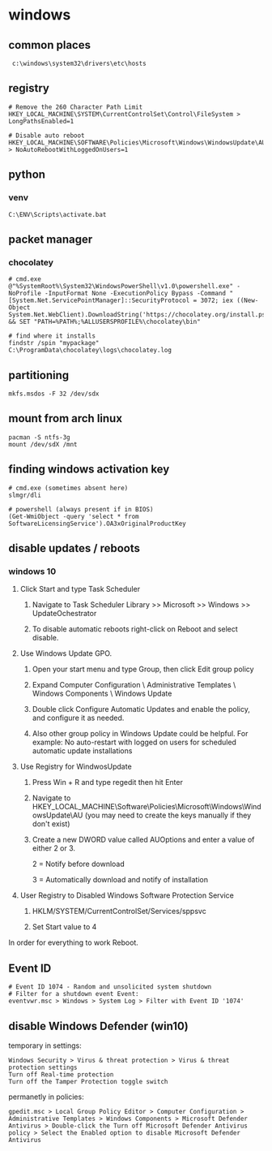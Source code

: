 # windows

## common places

     c:\windows\system32\drivers\etc\hosts

## registry

    # Remove the 260 Character Path Limit
    HKEY_LOCAL_MACHINE\SYSTEM\CurrentControlSet\Control\FileSystem > LongPathsEnabled=1

    # Disable auto reboot
    HKEY_LOCAL_MACHINE\SOFTWARE\Policies\Microsoft\Windows\WindowsUpdate\AU > NoAutoRebootWithLoggedOnUsers=1

## python

### venv

    C:\ENV\Scripts\activate.bat

## packet manager

### chocolatey

    # cmd.exe
    @"%SystemRoot%\System32\WindowsPowerShell\v1.0\powershell.exe" -NoProfile -InputFormat None -ExecutionPolicy Bypass -Command "[System.Net.ServicePointManager]::SecurityProtocol = 3072; iex ((New-Object System.Net.WebClient).DownloadString('https://chocolatey.org/install.ps1'))" && SET "PATH=%PATH%;%ALLUSERSPROFILE%\chocolatey\bin"

    # find where it installs
    findstr /spin "mypackage" C:\ProgramData\chocolatey\logs\chocolatey.log

## partitioning

    mkfs.msdos -F 32 /dev/sdx

## mount from arch linux

    pacman -S ntfs-3g
    mount /dev/sdX /mnt

## finding windows activation key

    # cmd.exe (sometimes absent here)
    slmgr/dli

    # powershell (always present if in BIOS)
    (Get-WmiObject -query 'select * from SoftwareLicensingService').OA3xOriginalProductKey

## disable updates / reboots

### windows 10

1. Click Start and type Task Scheduler

    1. Navigate to Task Scheduler Library >> Microsoft >> Windows >> UpdateOchestrator

    2. To disable automatic reboots right-click on Reboot and select disable.

2. Use Windows Update GPO.

    1. Open your start menu and type Group, then click Edit group policy

    2. Expand Computer Configuration \ Administrative Templates \ Windows Components \ Windows Update

    3. Double click Configure Automatic Updates and enable the policy, and configure it as needed.

    4. Also other group policy in Windows Update could be helpful. For example: No auto-restart with logged on users for scheduled automatic update installations

3. Use Registry for WindwosUpdate

    1. Press Win + R and type regedit then hit Enter

    2. Navigate to HKEY_LOCAL_MACHINE\Software\Policies\Microsoft\Windows\WindowsUpdate\AU (you may need to create the keys manually if they don't exist)

    3. Create a new DWORD value called AUOptions and enter a value of either 2 or 3.

        2 = Notify before download

        3 = Automatically download and notify of installation

4. User Registry to Disabled Windows Software Protection Service

    1. HKLM/SYSTEM/CurrentControlSet/Services/sppsvc

    2. Set Start value to 4

In order for everything to work Reboot.

## Event ID

    # Event ID 1074 - Random and unsolicited system shutdown
    # Filter for a shutdown event Event:
    eventvwr.msc > Windows > System Log > Filter with Event ID '1074'

## disable Windows Defender (win10)

temporary in settings:

    Windows Security > Virus & threat protection > Virus & threat protection settings
    Turn off Real-time protection
    Turn off the Tamper Protection toggle switch

permanetly in policies:

    gpedit.msc > Local Group Policy Editor > Computer Configuration > Administrative Templates > Windows Components > Microsoft Defender Antivirus > Double-click the Turn off Microsoft Defender Antivirus policy > Select the Enabled option to disable Microsoft Defender Antivirus
